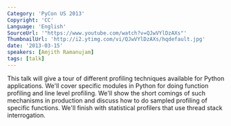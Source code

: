 ```yaml
---
Category: 'PyCon US 2013'
Copyright: 'CC'
Language: 'English'
SourceUrl: '"https://www.youtube.com/watch?v=QJwVYlDzAXs"'
ThumbnailUrl: 'http://i2.ytimg.com/vi/QJwVYlDzAXs/hqdefault.jpg'
date: '2013-03-15'
speakers: [Amjith Ramanujam]
tags: [talk]
---
```

This talk will give a tour of different profiling techniques available for Python applications. We'll cover specific modules in Python for doing function profiling and line level profiling. We'll show the short comings of such mechanisms in production and discuss how to do sampled profiling of specific functions. We'll finish with statistical profilers that use thread stack interrogation.